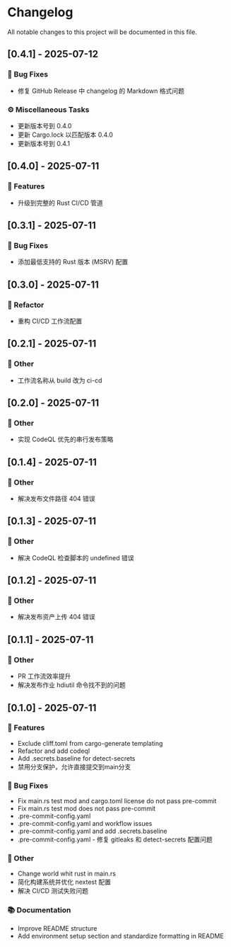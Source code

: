 # Changelog

All notable changes to this project will be documented in this file.

## [0.4.1] - 2025-07-12

### 🐛 Bug Fixes

- 修复 GitHub Release 中 changelog 的 Markdown 格式问题

### ⚙️ Miscellaneous Tasks

- 更新版本号到 0.4.0
- 更新 Cargo.lock 以匹配版本 0.4.0
- 更新版本号到 0.4.1

## [0.4.0] - 2025-07-11

### 🚀 Features

- 升级到完整的 Rust CI/CD 管道

## [0.3.1] - 2025-07-11

### 🐛 Bug Fixes

- 添加最低支持的 Rust 版本 (MSRV) 配置

## [0.3.0] - 2025-07-11

### 🚜 Refactor

- 重构 CI/CD 工作流配置

## [0.2.1] - 2025-07-11

### 💼 Other

- 工作流名称从 build 改为 ci-cd

## [0.2.0] - 2025-07-11

### 💼 Other

- 实现 CodeQL 优先的串行发布策略

## [0.1.4] - 2025-07-11

### 💼 Other

- 解决发布文件路径 404 错误

## [0.1.3] - 2025-07-11

### 💼 Other

- 解决 CodeQL 检查脚本的 undefined 错误

## [0.1.2] - 2025-07-11

### 💼 Other

- 解决发布资产上传 404 错误

## [0.1.1] - 2025-07-11

### 💼 Other

- PR 工作流效率提升
- 解决发布作业 hdiutil 命令找不到的问题

## [0.1.0] - 2025-07-11

### 🚀 Features

- Exclude cliff.toml from cargo-generate templating
- Refactor and add codeql
- Add .secrets.baseline for detect-secrets
- 禁用分支保护，允许直接提交到main分支

### 🐛 Bug Fixes

- Fix main.rs test mod and cargo.toml license do not pass pre-commit
- Fix main.rs test mod does not pass pre-commit
- .pre-commit-config.yaml
- .pre-commit-config.yaml and workflow issues
- .pre-commit-config.yaml and add .secrets.baseline
- .pre-commit-config.yaml - 修复 gitleaks 和 detect-secrets 配置问题

### 💼 Other

- Change world whit rust in main.rs
- 简化构建系统并优化 nextest 配置
- 解决 CI/CD 测试失败问题

### 📚 Documentation

- Improve README structure
- Add environment setup section and standardize formatting in README

<!-- generated by git-cliff -->
